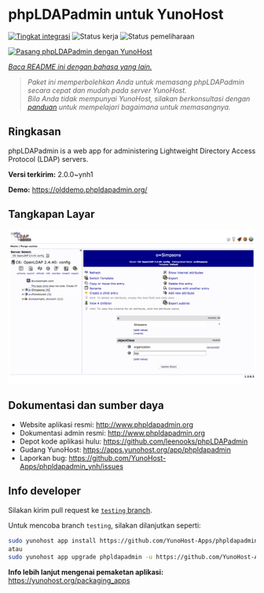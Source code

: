 <!--
N.B.: README ini dibuat secara otomatis oleh <https://github.com/YunoHost/apps/tree/master/tools/readme_generator>
Ini TIDAK boleh diedit dengan tangan.
-->

# phpLDAPadmin untuk YunoHost

[![Tingkat integrasi](https://apps.yunohost.org/badge/integration/phpldapadmin)](https://ci-apps.yunohost.org/ci/apps/phpldapadmin/)
![Status kerja](https://apps.yunohost.org/badge/state/phpldapadmin)
![Status pemeliharaan](https://apps.yunohost.org/badge/maintained/phpldapadmin)

[![Pasang phpLDAPadmin dengan YunoHost](https://install-app.yunohost.org/install-with-yunohost.svg)](https://install-app.yunohost.org/?app=phpldapadmin)

*[Baca README ini dengan bahasa yang lain.](./ALL_README.md)*

> *Paket ini memperbolehkan Anda untuk memasang phpLDAPadmin secara cepat dan mudah pada server YunoHost.*  
> *Bila Anda tidak mempunyai YunoHost, silakan berkonsultasi dengan [panduan](https://yunohost.org/install) untuk mempelajari bagaimana untuk memasangnya.*

## Ringkasan

phpLDAPadmin is a web app for administering Lightweight Directory Access Protocol (LDAP) servers.

**Versi terkirim:** 2.0.0~ynh1

**Demo:** <https://olddemo.phpldapadmin.org/>

## Tangkapan Layar

![Tangkapan Layar pada phpLDAPadmin](./doc/screenshots/screenshot.png)

## Dokumentasi dan sumber daya

- Website aplikasi resmi: <http://www.phpldapadmin.org>
- Dokumentasi admin resmi: <http://www.phpldapadmin.org>
- Depot kode aplikasi hulu: <https://github.com/leenooks/phpLDAPadmin>
- Gudang YunoHost: <https://apps.yunohost.org/app/phpldapadmin>
- Laporkan bug: <https://github.com/YunoHost-Apps/phpldapadmin_ynh/issues>

## Info developer

Silakan kirim pull request ke [`testing` branch](https://github.com/YunoHost-Apps/phpldapadmin_ynh/tree/testing).

Untuk mencoba branch `testing`, silakan dilanjutkan seperti:

```bash
sudo yunohost app install https://github.com/YunoHost-Apps/phpldapadmin_ynh/tree/testing --debug
atau
sudo yunohost app upgrade phpldapadmin -u https://github.com/YunoHost-Apps/phpldapadmin_ynh/tree/testing --debug
```

**Info lebih lanjut mengenai pemaketan aplikasi:** <https://yunohost.org/packaging_apps>
